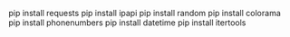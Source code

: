  
pip install requests 
pip install ipapi
pip install random 
pip install colorama 
pip install phonenumbers
pip install datetime 
pip install itertools

